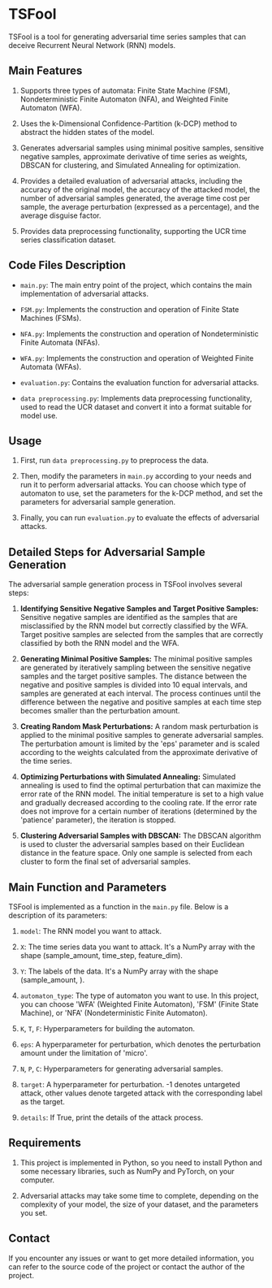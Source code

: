 # TSFool

TSFool is a tool for generating adversarial time series samples that can deceive Recurrent Neural Network (RNN) models.

## Main Features

1. Supports three types of automata: Finite State Machine (FSM), Nondeterministic Finite Automaton (NFA), and Weighted Finite Automaton (WFA).

2. Uses the k-Dimensional Confidence-Partition (k-DCP) method to abstract the hidden states of the model.

3. Generates adversarial samples using minimal positive samples, sensitive negative samples, approximate derivative of time series as weights, DBSCAN for clustering, and Simulated Annealing for optimization.

4. Provides a detailed evaluation of adversarial attacks, including the accuracy of the original model, the accuracy of the attacked model, the number of adversarial samples generated, the average time cost per sample, the average perturbation (expressed as a percentage), and the average disguise factor.

5. Provides data preprocessing functionality, supporting the UCR time series classification dataset.

## Code Files Description

- `main.py`: The main entry point of the project, which contains the main implementation of adversarial attacks.

- `FSM.py`: Implements the construction and operation of Finite State Machines (FSMs).

- `NFA.py`: Implements the construction and operation of Nondeterministic Finite Automata (NFAs).

- `WFA.py`: Implements the construction and operation of Weighted Finite Automata (WFAs).

- `evaluation.py`: Contains the evaluation function for adversarial attacks.

- `data preprocessing.py`: Implements data preprocessing functionality, used to read the UCR dataset and convert it into a format suitable for model use.

## Usage

1. First, run `data preprocessing.py` to preprocess the data.

2. Then, modify the parameters in `main.py` according to your needs and run it to perform adversarial attacks. You can choose which type of automaton to use, set the parameters for the k-DCP method, and set the parameters for adversarial sample generation.

3. Finally, you can run `evaluation.py` to evaluate the effects of adversarial attacks.

## Detailed Steps for Adversarial Sample Generation

The adversarial sample generation process in TSFool involves several steps:

1. **Identifying Sensitive Negative Samples and Target Positive Samples:** Sensitive negative samples are identified as the samples that are misclassified by the RNN model but correctly classified by the WFA. Target positive samples are selected from the samples that are correctly classified by both the RNN model and the WFA.

2. **Generating Minimal Positive Samples:** The minimal positive samples are generated by iteratively sampling between the sensitive negative samples and the target positive samples. The distance between the negative and positive samples is divided into 10 equal intervals, and samples are generated at each interval. The process continues until the difference between the negative and positive samples at each time step becomes smaller than the perturbation amount.

3. **Creating Random Mask Perturbations:** A random mask perturbation is applied to the minimal positive samples to generate adversarial samples. The perturbation amount is limited by the 'eps' parameter and is scaled according to the weights calculated from the approximate derivative of the time series.

4. **Optimizing Perturbations with Simulated Annealing:** Simulated annealing is used to find the optimal perturbation that can maximize the error rate of the RNN model. The initial temperature is set to a high value and gradually decreased according to the cooling rate. If the error rate does not improve for a certain number of iterations (determined by the 'patience' parameter), the iteration is stopped.

5. **Clustering Adversarial Samples with DBSCAN:** The DBSCAN algorithm is used to cluster the adversarial samples based on their Euclidean distance in the feature space. Only one sample is selected from each cluster to form the final set of adversarial samples.

## Main Function and Parameters

TSFool is implemented as a function in the `main.py` file. Below is a description of its parameters:

1. `model`: The RNN model you want to attack.

2. `X`: The time series data you want to attack. It's a NumPy array with the shape (sample_amount, time_step, feature_dim).

3. `Y`: The labels of the data. It's a NumPy array with the shape (sample_amount, ).

4. `automaton_type`: The type of automaton you want to use. In this project, you can choose 'WFA' (Weighted Finite Automaton), 'FSM' (Finite State Machine), or 'NFA' (Nondeterministic Finite Automaton).

5. `K`, `T`, `F`: Hyperparameters for building the automaton.

6. `eps`: A hyperparameter for perturbation, which denotes the perturbation amount under the limitation of 'micro'.

7. `N`, `P`, `C`: Hyperparameters for generating adversarial samples.

8. `target`: A hyperparameter for perturbation. -1 denotes untargeted attack, other values denote targeted attack with the corresponding label as the target.

9. `details`: If True, print the details of the attack process.

## Requirements

1. This project is implemented in Python, so you need to install Python and some necessary libraries, such as NumPy and PyTorch, on your computer.

2. Adversarial attacks may take some time to complete, depending on the complexity of your model, the size of your dataset, and the parameters you set.

## Contact

If you encounter any issues or want to get more detailed information, you can refer to the source code of the project or contact the author of the project.
